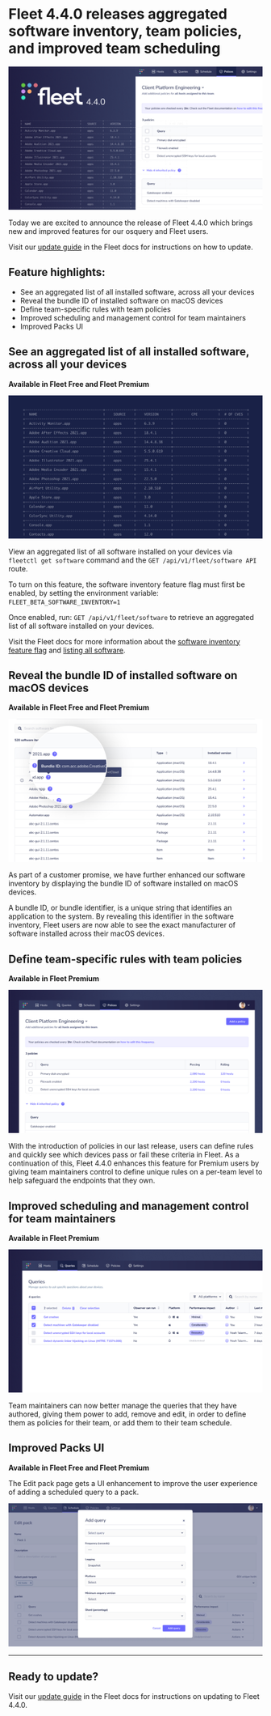 # Fleet 4.4.0 releases aggregated software inventory, team policies, and improved team scheduling

![Fleet 4.4.0](../website/assets/images/articles/fleet-4.4.0-cover-700x393@2x.png)

Today we are excited to announce the release of Fleet 4.4.0 which brings new and improved features for our osquery and Fleet users.

Visit our [update guide](https://fleetdm.com/docs/using-fleet/updating-fleet) in the Fleet docs for instructions on how to update.

## Feature highlights:

- See an aggregated list of all installed software, across all your devices
- Reveal the bundle ID of installed software on macOS devices
- Define team-specific rules with team policies
- Improved scheduling and management control for team maintainers
- Improved Packs UI

## See an aggregated list of all installed software, across all your devices
**Available in Fleet Free and Fleet Premium**

![Aggregated list of all installed software](../website/assets/images/articles/fleet-4.4.0-1-700x393@2x.png)

View an aggregated list of all software installed on your devices via `fleetctl get software` command and the `GET /api/v1/fleet/software API` route.

To turn on this feature, the software inventory feature flag must first be enabled, by setting the environment variable: `FLEET_BETA_SOFTWARE_INVENTORY=1`

Once enabled, run: `GET /api/v1/fleet/software` to retrieve an aggregated list of all software installed on your devices.

Visit the Fleet docs for more information about the [software inventory feature flag](https://fleetdm.com/docs/deploying/configuration#software-inventory) and [listing all software](https://fleetdm.com/docs/using-fleet/rest-api#software).

## Reveal the bundle ID of installed software on macOS devices
**Available in Fleet Free and Fleet Premium**

![Reveal the bundle ID of installed software](../website/assets/images/articles/fleet-4.4.0-2-700x393@2x.png)

As part of a customer promise, we have further enhanced our software inventory by displaying the bundle ID of software installed on macOS devices.

A bundle ID, or bundle identifier, is a unique string that identifies an application to the system. By revealing this identifier in the software inventory, Fleet users are now able to see the exact manufacturer of software installed across their macOS devices.

## Define team-specific rules with team policies
**Available in Fleet Premium**

![Define team-specific rules with team policies](../website/assets/images/articles/fleet-4.4.0-3-700x393@2x.png)

With the introduction of policies in our last release, users can define rules and quickly see which devices pass or fail these criteria in Fleet. As a continuation of this, Fleet 4.4.0 enhances this feature for Premium users by giving team maintainers control to define unique rules on a per-team level to help safeguard the endpoints that they own.

## Improved scheduling and management control for team maintainers
**Available in Fleet Premium**

![Improved scheduling and management control for team maintainers](../website/assets/images/articles/fleet-4.4.0-4-700x393@2x.png)

Team maintainers can now better manage the queries that they have authored, giving them power to add, remove and edit, in order to define them as policies for their team, or add them to their team schedule.

## Improved Packs UI
**Available in Fleet Free and Fleet Premium**

The Edit pack page gets a UI enhancement to improve the user experience of adding a scheduled query to a pack.

![Improved packs UI](../website/assets/images/articles/fleet-4.4.0-5-700x393@2x.png)

---

## Ready to update?

Visit our [update guide](https://fleetdm.com/docs/using-fleet/updating-fleet) in the Fleet docs for instructions on updating to Fleet 4.4.0.

<meta name="category" value="releases">
<meta name="authorFullName" value="Mike Thomas">
<meta name="authorGitHubUsername" value="mike-j-thomas">
<meta name="publishedOn" value="2021-10-07">
<meta name="articleTitle" value="Fleet 4.4.0 releases aggregated software inventory, team policies, and improved team scheduling">
<meta name="articleImageUrl" value="../website/assets/images/articles/fleet-4.4.0-cover-700x393@2x.png">